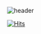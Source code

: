 ![header](https://capsule-render.vercel.app/api?type=wave&color=auto&height=300&section=header&text=z3romini%Security&fontSize=90)
 
 

[![Hits](https://hits.seeyoufarm.com/api/count/incr/badge.svg?url=https%3A%2F%2Fgithub.com%2FKylekim8900%2F&count_bg=%2379C83D&title_bg=%23555555&icon=counter-strike.svg&icon_color=%23E7E7E7&title=hits&edge_flat=false)](https://hits.seeyoufarm.com)


